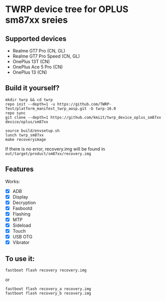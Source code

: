# TWRP device tree for OPLUS sm87xx sreies

## Supported devices

- Realme GT7 Pro (CN, GL)
- Realme GT7 Pro Speed (CN, GL)
- OnePlus 13T (CN)
- OnePlus Ace 5 Pro (CN)
- OnePlus 13 (CN)

## Build it yourself?

```shell
mkdir twrp && cd twrp
repo init --depth=1 -u https://github.com/TWRP-Test/platform_manifest_twrp_aosp.git -b twrp-16.0
repo sync
git clone --depth=1 https://github.com/kmiit/twrp_device_oplus_sm87xx device/oplus/sm87xx
```

```shell
source build/envsetup.sh
lunch twrp_sm87xx
make recoveryimage
```

If there is no error, recovery.img will be found in `out/target/product/sm87xx/recovery.img`

## Features

Works:

- [X] ADB
- [X] Display
- [X] Decryption
- [X] Fasbootd
- [X] Flashing
- [X] MTP
- [X] Sideload
- [X] Touch
- [X] USB OTG
- [X] Vibrator

## To use it:

```shell
fastboot flash recovery recovery.img
```

or

```shell
fastboot flash recovery_a recovery.img
fastboot flash recovery_b recovery.img
```
